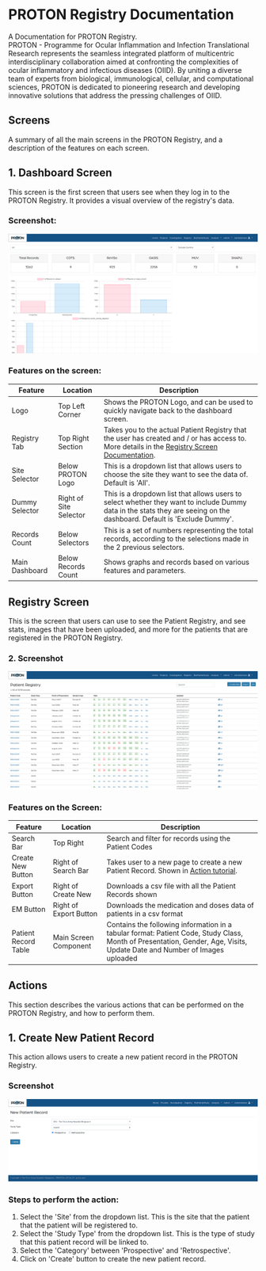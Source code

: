 # PROTON Registry Documentation
A Documentation for PROTON Registry. <br>
PROTON - Programme for Ocular Inflammation and Infection Translational Research represents the seamless integrated platform of multicentric interdisciplinary collaboration aimed at confronting the complexities of ocular inflammatory and infectious diseases (OIID). By uniting a diverse team of experts from biological, immunological, cellular, and computational sciences, PROTON is dedicated to pioneering research and developing innovative solutions that address the pressing challenges of OIID.
## Screens
A summary of all the main screens in the PROTON Registry, and a description of the features on each screen.

## 1. Dashboard Screen
This screen is the first screen that users see when they log in to the PROTON Registry. It provides a visual overview of the registry's data.
### Screenshot:
![dashboard screen screenshot](/src/images/dashboard.png)

### Features on the screen:
| Feature | Location | Description |
| ---- | ---- | ---- |
| Logo | Top Left Corner | Shows the PROTON Logo, and can be used to quickly navigate back to the dashboard screen. |
| Registry Tab | Top Right Section | Takes you to the actual Patient Registry that the user has created and / or has access to. More details in the [Registry Screen Documentation](#registry-screen). |
| Site Selector | Below PROTON Logo | This is a dropdown list that allows users to choose the site they want to see the data of. Default is 'All'. |
| Dummy Selector | Right of Site Selector | This is a dropdown list that allows users to select whether they want to include Dummy data in the stats they are seeing on the dashboard. Default is 'Exclude Dummy'. |
| Records Count | Below Selectors | This is a set of numbers representing the total records, according to the selections made in the 2 previous selectors. |
| Main Dashboard | Below Records Count | Shows graphs and records based on various features and parameters. |

## Registry Screen
This is the screen that users can use to see the Patient Registry, and see stats, images that have been uploaded, and more for the patients that are registered in the PROTON Registry.

### 2. Screenshot
![registry screen screenshot](/src/images/registry%20screen.png)

### Features on the Screen:
| Feature | Location | Description |
| ---- | ---- | ---- |
| Search Bar | Top Right | Search and filter for records using the Patient Codes |
| Create New Button | Right of Search Bar | Takes user to a new page to create a new Patient Record. Shown in [Action tutorial](#1-create-new-patient-record). |
| Export Button | Right of Create New | Downloads a csv file with all the Patient Records shown |
| EM Button | Right of Export Button | Downloads the medication and doses data of patients in a csv format |
| Patient Record Table | Main Screen Component | Contains the following information in a tabular format: Patient Code, Study Class, Month of Presentation, Gender, Age, Visits, Update Date and Number of Images uploaded |

## Actions

This section describes the various actions that can be performed on the PROTON Registry, and how to perform them.

## 1. Create New Patient Record
This action allows users to create a new patient record in the PROTON Registry.

### Screenshot
![new patient record creation screenshot](/src/images/CreateNewRecord.png)

### Steps to perform the action:
1. Select the 'Site' from the dropdown list. This is the site that the patient that the patient will be registered to.
2. Select the 'Study Type' from the dropdown list. This is the type of study that this patient record will be linked to.
3. Select the 'Category' between 'Prospective' and 'Retrospective'.
4. Click on 'Create' button to create the new patient record.

